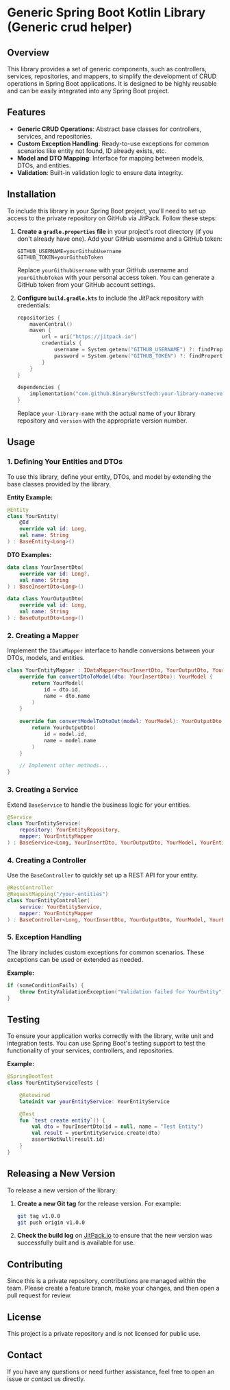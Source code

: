 
# Generic Spring Boot Kotlin Library (Generic crud helper)

## Overview

This library provides a set of generic components, such as controllers, services, repositories, and mappers, to simplify the development of CRUD operations in Spring Boot applications. It is designed to be highly reusable and can be easily integrated into any Spring Boot project.

## Features

- **Generic CRUD Operations**: Abstract base classes for controllers, services, and repositories.
- **Custom Exception Handling**: Ready-to-use exceptions for common scenarios like entity not found, ID already exists, etc.
- **Model and DTO Mapping**: Interface for mapping between models, DTOs, and entities.
- **Validation**: Built-in validation logic to ensure data integrity.

## Installation

To include this library in your Spring Boot project, you'll need to set up access to the private repository on GitHub via JitPack. Follow these steps:

1. **Create a `gradle.properties` file** in your project's root directory (if you don't already have one). Add your GitHub username and a GitHub token:

    ```properties
    GITHUB_USERNAME=yourGithubUsername
    GITHUB_TOKEN=yourGithubToken
    ```

   Replace `yourGithubUsername` with your GitHub username and `yourGithubToken` with your personal access token. You can generate a GitHub token from your GitHub account settings.

2. **Configure `build.gradle.kts`** to include the JitPack repository with credentials:

    ```kotlin
    repositories {
        mavenCentral()
        maven {
            url = uri("https://jitpack.io")
            credentials {
                username = System.getenv("GITHUB_USERNAME") ?: findProperty("GITHUB_USERNAME") as String? ?: ""
                password = System.getenv("GITHUB_TOKEN") ?: findProperty("GITHUB_TOKEN") as String? ?: ""
            }
        }
    }

    dependencies {
        implementation("com.github.BinaryBurstTech:your-library-name:version")
    }
    ```

   Replace `your-library-name` with the actual name of your library repository and `version` with the appropriate version number.

## Usage

### 1. Defining Your Entities and DTOs

To use this library, define your entity, DTOs, and model by extending the base classes provided by the library.

**Entity Example:**

```kotlin
@Entity
class YourEntity(
    @Id
    override val id: Long,
    val name: String
) : BaseEntity<Long>()
```

**DTO Examples:**

```kotlin
data class YourInsertDto(
    override var id: Long?,
    val name: String
) : BaseInsertDto<Long>()

data class YourOutputDto(
    override val id: Long,
    val name: String
) : BaseOutputDto<Long>()
```

### 2. Creating a Mapper

Implement the `IDataMapper` interface to handle conversions between your DTOs, models, and entities.

```kotlin
class YourEntityMapper : IDataMapper<YourInsertDto, YourOutputDto, YourModel, YourEntity, Long> {
    override fun convertDtoToModel(dto: YourInsertDto): YourModel {
        return YourModel(
            id = dto.id,
            name = dto.name
        )
    }
    
    override fun convertModelToDtoOut(model: YourModel): YourOutputDto {
        return YourOutputDto(
            id = model.id,
            name = model.name
        )
    }

    // Implement other methods...
}
```

### 3. Creating a Service

Extend `BaseService` to handle the business logic for your entities.

```kotlin
@Service
class YourEntityService(
    repository: YourEntityRepository,
    mapper: YourEntityMapper
) : BaseService<Long, YourInsertDto, YourOutputDto, YourModel, YourEntity, YourEntityRepository, YourEntityMapper>(repository, mapper)
```

### 4. Creating a Controller

Use the `BaseController` to quickly set up a REST API for your entity.

```kotlin
@RestController
@RequestMapping("/your-entities")
class YourEntityController(
    service: YourEntityService,
    mapper: YourEntityMapper
) : BaseController<Long, YourInsertDto, YourOutputDto, YourModel, YourEntity, YourEntityMapper, YourEntityRepository, YourEntityService>(service, mapper)
```

### 5. Exception Handling

The library includes custom exceptions for common scenarios. These exceptions can be used or extended as needed.

**Example:**

```kotlin
if (someConditionFails) {
    throw EntityValidationException("Validation failed for YourEntity")
}
```

## Testing

To ensure your application works correctly with the library, write unit and integration tests. You can use Spring Boot's testing support to test the functionality of your services, controllers, and repositories.

**Example:**

```kotlin
@SpringBootTest
class YourEntityServiceTests {

    @Autowired
    lateinit var yourEntityService: YourEntityService

    @Test
    fun `test create entity`() {
        val dto = YourInsertDto(id = null, name = "Test Entity")
        val result = yourEntityService.create(dto)
        assertNotNull(result.id)
    }
}
```

## Releasing a New Version

To release a new version of the library:

1. **Create a new Git tag** for the release version. For example:

    ```sh
    git tag v1.0.0
    git push origin v1.0.0
    ```

2. **Check the build log** on [JitPack.io](https://jitpack.io) to ensure that the new version was successfully built and is available for use.

## Contributing

Since this is a private repository, contributions are managed within the team. Please create a feature branch, make your changes, and then open a pull request for review.

## License

This project is a private repository and is not licensed for public use.

## Contact

If you have any questions or need further assistance, feel free to open an issue or contact us directly.
